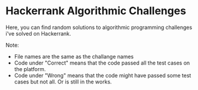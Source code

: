 # Hackerrank Algorithmic Challenges
Here, you can find random solutions to algorithmic programming challenges i've solved on Hackerrank. 

Note: 
* File names are the same as the challange names
* Code under "Correct" means that the code passed all the test cases on the platform.
* Code under "Wrong" means that the code might have passed some test cases but not all. Or is still in the works.

